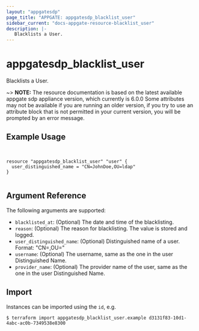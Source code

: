 ```yaml
---
layout: "appgatesdp"
page_title: "APPGATE: appgatesdp_blacklist_user"
sidebar_current: "docs-appgate-resource-blacklist_user"
description: |-
   Blacklists a User.
---
```


# appgatesdp_blacklist_user

Blacklists a User.

~> **NOTE:**  The resource documentation is based on the latest available appgate sdp appliance version, which currently is 6.0.0
Some attributes may not be available if you are running an older version, if you try to use an attribute block that is not permitted in your current version, you will be prompted by an error message.


## Example Usage

```hcl


resource "appgatesdp_blacklist_user" "user" {
  user_distinguished_name = "CN=JohnDoe,OU=ldap"
}


```


## Argument Reference

The following arguments are supported:


* `blacklisted_at`: (Optional) The date and time of the blacklisting.
* `reason`: (Optional) The reason for blacklisting. The value is stored and logged.
* `user_distinguished_name`: (Optional) Distinguished name of a user. Format: "CN=,OU="
* `username`: (Optional) The username, same as the one in the user Distinguished Name.
* `provider_name`: (Optional) The provider name of the user, same as the one in the user Distinguished Name.





## Import

Instances can be imported using the `id`, e.g.

```
$ terraform import appgatesdp_blacklist_user.example d3131f83-10d1-4abc-ac0b-7349538e8300
```
